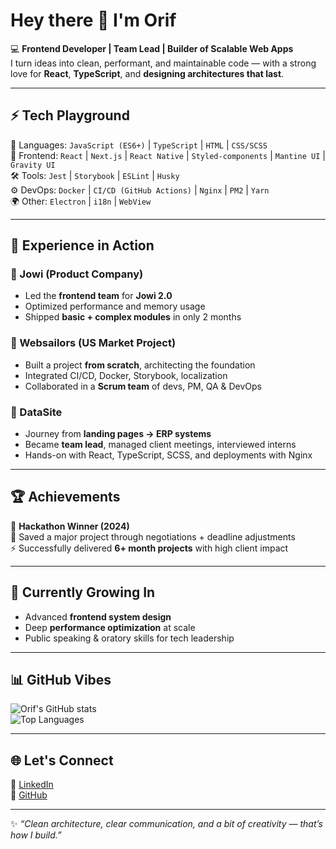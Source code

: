 # Hey there 👋 I'm Orif  

💻 **Frontend Developer | Team Lead | Builder of Scalable Web Apps**  
I turn ideas into clean, performant, and maintainable code — with a strong love for **React**, **TypeScript**, and **designing architectures that last**.  

---

## ⚡ Tech Playground
🚀 Languages: `JavaScript (ES6+)` | `TypeScript` | `HTML` | `CSS/SCSS`  
🎨 Frontend: `React` | `Next.js` | `React Native` | `Styled-components` | `Mantine UI` | `Gravity UI`  
🛠️ Tools: `Jest` | `Storybook` | `ESLint` | `Husky`  
⚙️ DevOps: `Docker` | `CI/CD (GitHub Actions)` | `Nginx` | `PM2` | `Yarn`  
🌍 Other: `Electron` | `i18n` | `WebView`  

---

## 🏢 Experience in Action
### 🔹 Jowi (Product Company)
- Led the **frontend team** for **Jowi 2.0**  
- Optimized performance and memory usage  
- Shipped **basic + complex modules** in only 2 months  

### 🔹 Websailors (US Market Project)
- Built a project **from scratch**, architecting the foundation  
- Integrated CI/CD, Docker, Storybook, localization  
- Collaborated in a **Scrum team** of devs, PM, QA & DevOps  

### 🔹 DataSite
- Journey from **landing pages → ERP systems**  
- Became **team lead**, managed client meetings, interviewed interns  
- Hands-on with React, TypeScript, SCSS, and deployments with Nginx  

---

## 🏆 Achievements
🥇 **Hackathon Winner (2024)**  
🤝 Saved a major project through negotiations + deadline adjustments  
⚡ Successfully delivered **6+ month projects** with high client impact  

---

## 🌱 Currently Growing In
- Advanced **frontend system design**  
- Deep **performance optimization** at scale  
- Public speaking & oratory skills for tech leadership  

---

## 📊 GitHub Vibes
![Orif's GitHub stats](https://github-readme-stats.vercel.app/api?username=yourusername&show_icons=true&theme=tokyonight)  
![Top Languages](https://github-readme-stats.vercel.app/api/top-langs/?username=yourusername&layout=compact&theme=tokyonight)  

---

## 🌐 Let's Connect
🔗 [LinkedIn](https://www.linkedin.com/)  
🐙 [GitHub](https://github.com/yourusername)  

---

✨ *“Clean architecture, clear communication, and a bit of creativity — that’s how I build.”*  
